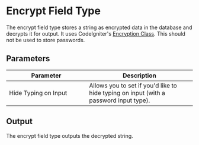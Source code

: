 # Encrypt Field Type
		
The encrypt field type stores a string as encrypted data in the database and decrypts it for output. It uses CodeIgniter's [Encryption Class](http://codeigniter.com/user_guide/libraries/encryption.html). This should not be used to store passwords.
 
## Parameters
 
<table cellpadding="0" cellspacing="0" class="docs_table"> 
	<thead> 
		<tr> 
			<th width="200"> 
				Parameter</th> 
			<th> 
				Description</th> 
		</tr> 
	</thead> 
	<tbody> 
		<tr> 
			<td>Hide Typing on Input</td> 
			<td>Allows you to set if you'd like to hide typing on input (with a password input type).</td> 
		</tr> 
</tbody> 
</table> 
 
## Output 
 
The encrypt field type outputs the decrypted string.